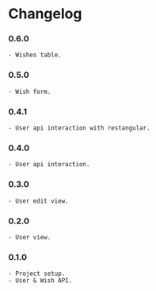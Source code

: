 # Changelog

### 0.6.0
    - Wishes table.

### 0.5.0
    - Wish form.

### 0.4.1
    - User api interaction with restangular.

### 0.4.0
    - User api interaction.

### 0.3.0
    - User edit view.

### 0.2.0
    - User view.

### 0.1.0
    - Project setup.
    - User & Wish API.
